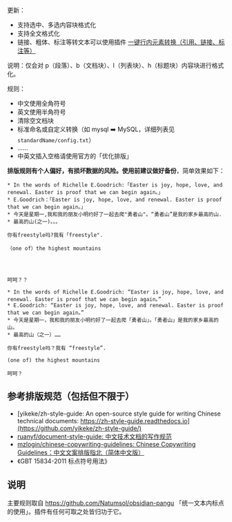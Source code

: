 更新：
- 支持选中、多选内容块格式化
- 支持全文格式化
- 链接、粗体、标注等转文本可以使用插件 [一键行内元素转换（引用、链接、标注等）](https://github.com/hqweay/siyuan-href-to-ref/tree/main)

说明：仅会对 p（段落）、b（文档块）、l（列表块）、h（标题块）内容块进行格式化。

规则：

- 中文使用全角符号
- 英文使用半角符号
- 清除空文档块
- 标准命名或自定义转换（如 mysql ➡️ MySQL，详细列表见 `standardName/config.txt`）
- ……
- 中英文插入空格请使用官方的「优化排版」

**排版规则有个人偏好，有损坏数据的风险。使用前建议做好备份**，简单效果如下：

```
* In the words of Richelle E.Goodrich:「Easter is joy, hope, love, and renewal. Easter is proof that we can begin again。」
* E.Goodrich：「Easter is joy, hope, love, and renewal. Easter is proof that we can begin again。」
* 今天是星期一,我和我的朋友小明约好了一起去爬"勇者山"。“勇者山”是我的家乡最高的山.
* 最高的山(之一)。。。

你有freestyle吗?我有「freestyle".

（one of）the highest mountains




呵呵？？
```

```
* In the words of Richelle E.Goodrich: “Easter is joy, hope, love, and renewal. Easter is proof that we can begin again。”
* E.Goodrich: “Easter is joy, hope, love, and renewal. Easter is proof that we can begin again。”
* 今天是星期一，我和我的朋友小明约好了一起去爬「勇者山」。「勇者山」是我的家乡最高的山。
* 最高的山（之一）……

你有freestyle吗？我有 “freestyle”.

(one of) the highest mountains

呵呵？
```

## 参考排版规范（包括但不限于）

- [yikeke/zh-style-guide: An open-source style guide for writing Chinese technical documents: https://zh-style-guide.readthedocs.io](https://github.com/yikeke/zh-style-guide/)
- [ruanyf/document-style-guide: 中文技术文档的写作规范](https://github.com/ruanyf/document-style-guide)
- [mzlogin/chinese-copywriting-guidelines: Chinese Copywriting Guidelines：中文文案排版指北（简体中文版）](https://github.com/mzlogin/chinese-copywriting-guidelines)
- 《GBT 15834-2011 标点符号用法》

## 说明

主要规则取自 https://github.com/Natumsol/obsidian-pangu 「统一文本内标点的使用」。插件有任何可取之处皆归功于它。